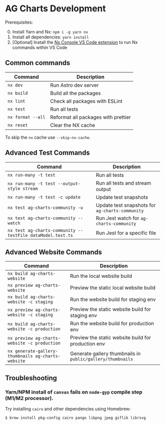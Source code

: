 # AG Charts Development

Prerequisites:

0. Install Yarn and Nx: `npm i -g yarn nx`
1. Install all dependencies: `yarn install`
2. [Optional] Install the [Nx Console VS Code extension](https://marketplace.visualstudio.com/items?itemName=nrwl.angular-console) to run Nx commands within VS Code

## Common commands

| Command           | Description                         |
| ----------------- | ----------------------------------- |
| `nx dev`          | Run Astro dev server                |
| `nx build`        | Build all the packages              |
| `nx lint`         | Check all packages with ESLint      |
| `nx test`         | Run all tests                       |
| `nx format --all` | Reformat all packages with prettier |
| `nx reset`        | Clear the NX cache                  |

To skip the `nx` cache use `--skip-nx-cache`.

## Advanced Test Commands

| Command                                                    | Description                                     |
| ---------------------------------------------------------- | ----------------------------------------------- |
| `nx run-many -t test`                                      | Run all tests                                   |
| `nx run-many -t test --output-style stream`                | Run all tests and stream output                 |
| `nx run-many -t test -c update`                            | Update test snapshots                           |
| `nx test ag-charts-community -u`                           | Update test snapshots for `ag-charts-community` |
| `nx test ag-charts-community --watch`                      | Run Jest watch for `ag-charts-community`        |
| `nx test ag-charts-community --testFile dataModel.test.ts` | Run Jest for a specific file                    |

## Advanced Website Commands

| Command                                            | Description                                                |
| -------------------------------------------------- | ---------------------------------------------------------- |
| `nx build ag-charts-website`                       | Run the local website build                                |
| `nx preview ag-charts-website`                     | Preview the static local website build                     |
| `nx build ag-charts-website -c staging`            | Run the website build for staging env                      |
| `nx preview ag-charts-website -c staging`          | Preview the static website build for staging env           |
| `nx build ag-charts-website -c production`         | Run the website build for production env                   |
| `nx preview ag-charts-website -c production`       | Preview the static website build for production env        |
| `nx generate-gallery-thumbnails ag-charts-website` | Generate gallery thumbnails in `public/gallery/thumbnails` |

## Troubleshooting

### Yarn/NPM install of `canvas` fails on `node-gyp` compile step (M1/M2 processor).

Try installing `cairo` and other dependencies using Homebrew:

```bash
$ brew install pkg-config cairo pango libpng jpeg giflib librsvg
```
